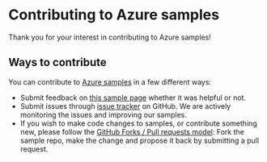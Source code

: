 # Contributing to Azure samples

Thank you for your interest in contributing to Azure samples!

## Ways to contribute

You can contribute to [Azure samples](https://github.com/Azure-Samples/cosmosdb-dotnet-create-documentdb-and-get-mongodb-connection-string) in a few different ways:

- Submit feedback on [this sample page](https://azure.microsoft.com/documentation/samples/cosmosdb-dotnet-create-documentdb-and-get-mongodb-connection-string/) whether it was helpful or not.  
- Submit issues through [issue tracker](https://github.com/Azure-Samples/cosmosdb-dotnet-create-documentdb-and-get-mongodb-connection-string/issues) on GitHub. We are actively monitoring the issues and improving our samples.
- If you wish to make code changes to samples, or contribute something new, please follow the [GitHub Forks / Pull requests model](https://help.github.com/articles/fork-a-repo/): Fork the sample repo, make the change and propose it back by submitting a pull request.